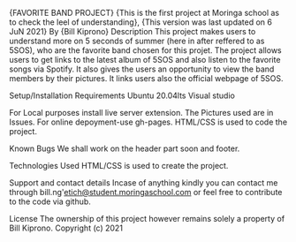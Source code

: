 {FAVORITE BAND PROJECT}
{This is the first project at Moringa school as to check the leel of understanding}, {This version was last updated on 6 JuN 2021}
By {Bill Kiprono}
Description
This project makes users to understand more on 5 seconds of summer (here in after reffered to as 5SOS), who are the favorite band chosen for this projet. The project allows users to get links to the latest album of 5SOS and also listen to the favorite songs via Spotify. It also gives the users an opportunity to view the band members by their pictures. It links users also the official webpage of 5SOS.

Setup/Installation Requirements
Ubuntu 20.04lts Visual studio

For Local purposes install live server extension. The Pictures used are in Issues. For online depoyment-use gh-pages. HTML/CSS is used to code the project.

Known Bugs
We shall work on the header part soon and footer.

Technologies Used
HTML/CSS is used to create the project.

Support and contact details
Incase of anything kindly you can contact me through bill.ng'etich@student.moringaschool.com or feel free to contribute to the code via github.

License
The ownership of this project however remains solely a property of Bill Kiprono. Copyright (c) 2021